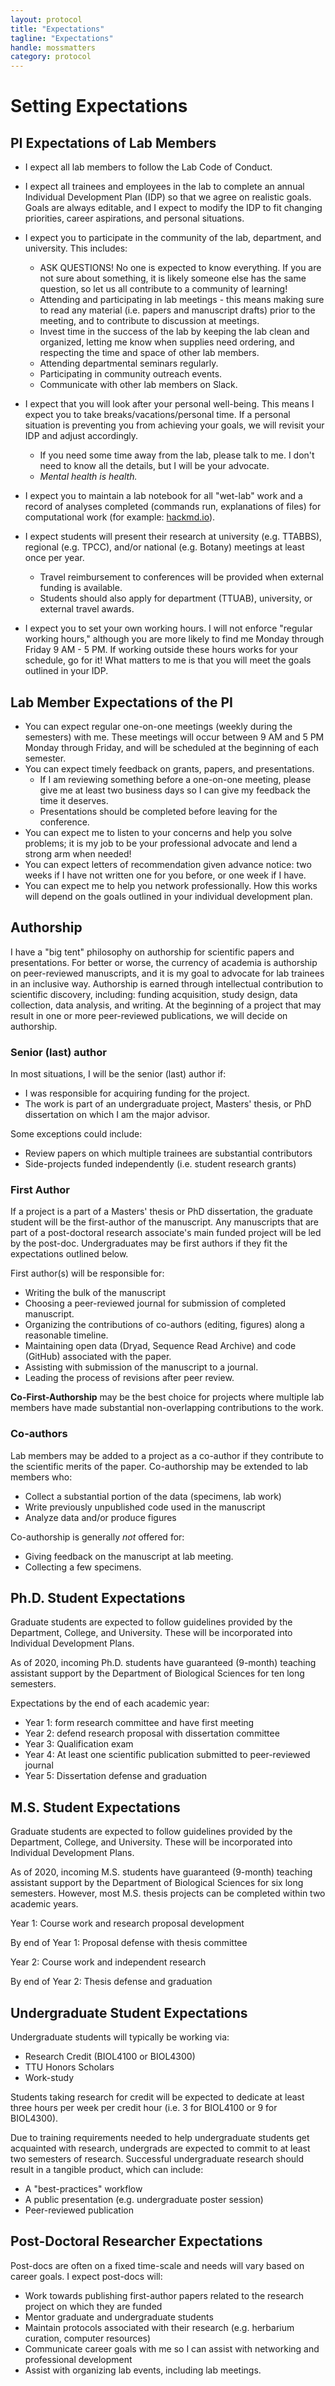 ```yaml
---
layout: protocol
title: "Expectations"
tagline: "Expectations"
handle: mossmatters
category: protocol
---
```


# Setting Expectations

## PI Expectations of Lab Members

*  I expect all lab members to follow the Lab Code of Conduct.

*  I expect all trainees and employees in the lab to complete an annual Individual Development Plan (IDP) so that we agree on realistic goals. Goals are always editable, and I expect to modify the IDP to fit changing priorities, career aspirations, and personal situations.

*  I expect you to participate in the community of the lab, department, and university. This includes:

	* ASK QUESTIONS! No one is expected to know everything. If you are not sure about something, it is likely someone else has the same question, so let us all contribute to a community of learning!    
	* Attending and participating in lab meetings - this means making sure to read any material (i.e. papers and manuscript drafts) prior to the meeting, and to contribute to discussion at meetings.
	*  Invest time in the success of the lab by keeping the lab clean and organized, letting me know when supplies need ordering, and respecting the time and space of other lab members.
	*  	Attending departmental seminars regularly.
	* 	Participating in community outreach events.
	*  Communicate with other lab members on Slack.
* I expect that you will look after your personal well-being. This means I expect you to take breaks/vacations/personal time. If a personal situation is preventing you from achieving your goals, we will revisit your IDP and adjust accordingly.
	*   If you need some time away from the lab, please talk to me. I don't need to know all the details, but I will be your advocate.  
	*   *Mental health is health.*  

* I expect you to maintain a lab notebook for all "wet-lab" work and a record of analyses completed (commands run, explanations of files) for computational work (for example: [hackmd.io](hackmd.io)). 

* I expect students will present their research at university (e.g. TTABBS), regional (e.g. TPCC), and/or national (e.g. Botany) meetings at least once per year.
	* Travel reimbursement to conferences will be provided when external funding is available.
	* Students should also apply for department (TTUAB), university, or external travel awards.

* I expect you to set your own working hours. I will not enforce "regular working hours," although you are more likely to find me Monday through Friday 9 AM - 5 PM. If working outside these hours works for your schedule, go for it! What matters to me is that you will meet the goals outlined in your IDP.

## Lab Member Expectations of the PI

* You can expect regular one-on-one meetings (weekly during the semesters) with me. These meetings will occur between 9 AM and 5 PM Monday through Friday, and will be scheduled at the beginning of each semester.
* You can expect timely feedback on grants, papers, and presentations.
	*  If I am reviewing something before a one-on-one meeting, please give me at least two business days so I can give my feedback the time it deserves. 
	*  Presentations should be completed before leaving for the conference.
* You can expect me to listen to your concerns and help you solve problems; it is my job to be your professional advocate and lend a strong arm when needed!
* You can expect letters of recommendation given advance notice: two weeks if I have not written one for you before, or one week if I have.
* You can expect me to help you network professionally. How this works will depend on the goals outlined in your individual development plan. 


## Authorship

I have a "big tent" philosophy on authorship for scientific papers and presentations. For better or worse, the currency of academia is authorship on peer-reviewed manuscripts, and it is my goal to advocate for lab trainees in an inclusive way. Authorship is earned through intellectual contribution to scientific discovery, including: funding acquisition, study design, data collection, data analysis, and writing. At the beginning of a project that may result in one or more peer-reviewed publications, we will decide on authorship. 

### Senior (last) author

In most situations, I will be the senior (last) author if:

* I was responsible for acquiring funding for the project.
* The work is part of an undergraduate project, Masters' thesis, or PhD dissertation on which I am the major advisor.

Some exceptions could include:

* Review papers on which multiple trainees are substantial contributors
* Side-projects funded independently (i.e. student research grants)

### First Author

If a project is a part of a Masters' thesis or PhD dissertation, the graduate student will be the first-author of the manuscript. Any manuscripts that are part of a post-doctoral research associate's main funded project will be led by the post-doc. Undergraduates may be first authors if they fit the expectations outlined below. 

First author(s) will be responsible for:

* Writing the bulk of the manuscript
* Choosing a peer-reviewed journal for submission of completed manuscript.
* Organizing the contributions of co-authors (editing, figures) along a reasonable timeline.
* Maintaining open data (Dryad, Sequence Read Archive) and code (GitHub) associated with the paper.
* Assisting with submission of the manuscript to a journal.
* Leading the process of revisions after peer review.

**Co-First-Authorship** may be the best choice for projects where multiple lab members have made substantial non-overlapping contributions to the work. 

### Co-authors

Lab members may be added to a project as a co-author if they contribute to the scientific merits of the paper. Co-authorship may be extended to lab members who:

* Collect a substantial portion of the data (specimens, lab work)
* Write previously unpublished code used in the manuscript
* Analyze data and/or produce figures

Co-authorship is generally *not* offered for:

* Giving feedback on the manuscript at lab meeting.
* Collecting a few specimens.


## Ph.D. Student Expectations

Graduate students are expected to follow guidelines provided by the Department, College, and University. These will be incorporated into Individual Development Plans.

As of 2020, incoming Ph.D. students have guaranteed (9-month) teaching assistant support by the Department of Biological Sciences for ten long semesters. 

Expectations by the end of each academic year:

* Year 1: form research committee and have first meeting
* Year 2: defend research proposal with dissertation committee
* Year 3: Qualification exam
* Year 4: At least one scientific publication submitted to peer-reviewed journal
* Year 5: Dissertation defense and graduation

## M.S. Student Expectations

Graduate students are expected to follow guidelines provided by the Department, College, and University. These will be incorporated into Individual Development Plans.

As of 2020, incoming M.S. students have guaranteed (9-month) teaching assistant support by the Department of Biological Sciences for six long semesters. However, most M.S. thesis projects can be completed within two academic years.


Year 1: Course work and research proposal development

By end of Year 1: Proposal defense with thesis committee

Year 2: Course work and independent research

By end of Year 2: Thesis defense and graduation


## Undergraduate Student Expectations

Undergraduate students will typically be working via:

* Research Credit (BIOL4100 or BIOL4300)
* TTU Honors Scholars
* Work-study

Students taking research for credit will be expected to dedicate at least three hours per week per credit hour (i.e. 3 for BIOL4100 or 9 for BIOL4300). 

Due to training requirements needed to help undergraduate students get acquainted with research, undergrads are expected to commit to at least two semesters of research. Successful undergraduate research should result in a tangible product, which can include:

* A "best-practices" workflow
* A public presentation (e.g. undergraduate poster session)
* Peer-reviewed publication


## Post-Doctoral Researcher Expectations

Post-docs are often on a fixed time-scale and needs will vary based on career goals. I expect post-docs will:

* Work towards publishing first-author papers related to the research project on which they are funded
* Mentor graduate and undergraduate students 
* Maintain protocols associated with their research (e.g. herbarium curation, computer resources) 
* Communicate career goals with me so I can assist with networking and professional development
* Assist with organizing lab events, including lab meetings.


